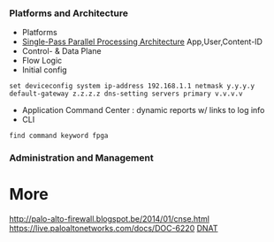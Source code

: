 ### Platforms and Architecture
- Platforms
- [Single-Pass Parallel Processing Architecture](http://www.paloguard.com/SP3-Architecture.asp)
    App,User,Content-ID
- Control- & Data Plane
- Flow Logic
- Initial config 
```
set deviceconfig system ip-address 192.168.1.1 netmask y.y.y.y default-gateway z.z.z.z dns-setting servers primary v.v.v.v
```
- Application Command Center : dynamic reports w/ links to log info
- CLI
```
find command keyword fpga
```
### Administration and Management
# More
http://palo-alto-firewall.blogspot.be/2014/01/cnse.html
https://live.paloaltonetworks.com/docs/DOC-6220
[DNAT](https://live.paloaltonetworks.com/videos/1550)
